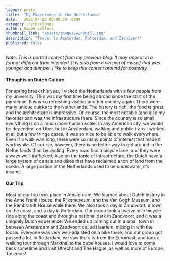 ```yaml
---
layout: posts
title:  "My Experience in the Netherlands"
date:   2022-04-02 00:00:00 -0500
category: netherlands
author: Aidan Velleca
thumbnail_link: "assets/images/windmill.jpg"
description: "Travel to Amsterdam, Rotterdam, and Zaandvort"
published: false
---
```

*Note: This is ported content from my previous blog. It may appear in a format different than intended. It is also from a version of myself that was younger and dumber. I like to keep this content around for posterity.*

#### **Thoughts on Dutch Culture**

For spring break this year, I visited the Netherlands with a few people from my university. This was my first time being abroad since the start of the pandemic. It was so refreshing visiting another country again. There were many unique quirks to the Netherlands. The history is rich, the food is great, and the architecture is impressive. Of course, the most notable (and also my favorite) part was the infrastructure there. Since the country is so small, everything is on a much more human scale. In any American city, we would be dependent on Uber, but in Amsterdam, walking and public transit worked in all but a few fringe cases. It was so nice to be able to walk everywhere. Even if a walk was long, there were so many points of interest that made it worthwhile. Of course, however, there is no better way to get around in the Netherlands than by cycling. Every road had a bicycle lane, and they were always well-trafficked. Also on the topic of infrastructure, the Dutch have a large system of canals and dikes that have reclaimed a ton of land from the ocean. A large portion of the Netherlands used to be underwater, it's insane!

#### **Our Trip**

Most of our trip took place in Amsterdam. We learned about Dutch history in the Anne Frank House, the Rijksmuseum, and the Van Gogh Museum, and the Rembrandt House while there. We also took a day in Zandvoort, a town on the coast, and a day in Rotterdam. Our group took a twelve mile bicycle ride along the coast and through a national park in Zandvoort, and it was a uniquely Dutch experience. We ended up coming out in a small town in between Amsterdam and Zandvoort called Haarlem, mixing in with the locals. Everyone was very well-adjusted on a bike there, and our group got passed a lot. In Rotterdam, we saw the city from the Euromast, and took a walking tour through Markthal to the cube houses. I would love to come back sometime and visit Utrecht and The Hague, as well as more of Europe. Tot ziens!